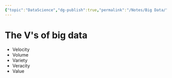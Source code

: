 ```yaml
---
{"topic":"DataScience","dg-publish":true,"permalink":"/Notes/Big Data/","dgPassFrontmatter":true,"noteIcon":""}
---
```



# The V's of big data
- Velocity
- Volume
- Variety
- Veracity
- Value
